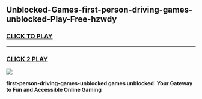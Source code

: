 
## Unblocked-Games-first-person-driving-games-unblocked-Play-Free-hzwdy
<h3>
<a href="https://premium76.site?title=first-person-driving-games-unblocked&ref=18A">CLICK TO PLAY</a></h3>
<hr>

<h3>
<a href="https://premium76.site?title=first-person-driving-games-unblocked&ref=18A">CLICK 2 PLAY</a>
  
</h3>

<a href="https://premium76.site?title=first-person-driving-games-unblocked&ref=18A"><img src="https://clearcache.store/games.png"></a>


**first-person-driving-games-unblocked games unblocked: Your Gateway to Fun and Accessible Online Gaming**
